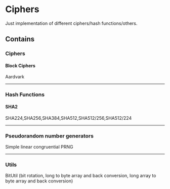 # Ciphers

Just implementation of different ciphers/hash functions/others.

## Contains 
### Ciphers
#### Block Ciphers
Aardvark
***
### Hash Functions
#### SHA2
SHA224,SHA256,SHA384,SHA512,SHA512/256,SHA512/224
***
### Pseudorandom number generators
Simple linear congruential PRNG
***

### Utils
BitUtil (bit rotation, long to byte array and back conversion, long array to byte array and back conversion)
